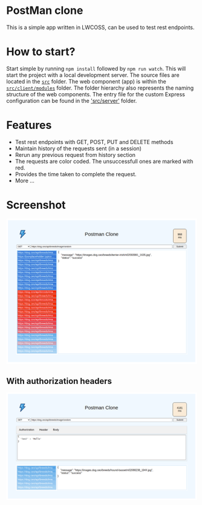 # PostMan clone
This is a simple app written in LWCOSS, can be used to test rest endpoints.

# How to start?
Start simple by running `npm install` followed by `npm run watch`. This will start the project with a local development server.
The source files are located in the [`src`](./src) folder. The web component (app) is within the [`src/client/modules`](./src/modules) folder. The folder hierarchy also represents the naming structure of the web components. The entry file for the custom Express configuration can be found in the ['src/server'](./src/server) folder.

# Features
- Test rest endpoints with GET, POST, PUT and DELETE methods
- Maintain history of the requests sent (in a session)
- Rerun any previous request from history section
- The requests are color coded. The unsuccessfull ones are marked with red.
- Provides the time taken to complete the request.
- More ...

# Screenshot
![Demo.png](https://github.com/aritram1/lwc-rest-explorer/blob/main/src/client/modules/my/postman/Demo.png?raw=true)

## With authorization headers
![Demo2.png](https://github.com/aritram1/lwc-rest-explorer/blob/main/src/client/modules/my/postman/Demo2.png?raw=true)
